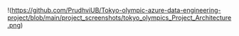!(https://github.com/PrudhviUB/Tokyo-olympic-azure-data-engineering-project/blob/main/project_screenshots/tokyo_olympics_Project_Architecture.png)
